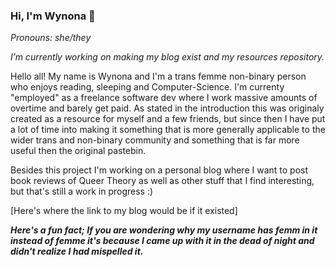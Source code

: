 ### Hi, I'm Wynona 👋

*Pronouns: she/they*

*I’m currently working on making my blog exist and my resources repository.*

Hello all! My name is Wynona and I'm a trans femme non-binary person who enjoys reading, sleeping and Computer-Science. I'm currenty "employed" as a freelance software dev where I work massive amounts of overtime and barely get paid. As stated in the introduction this was originaly created as a resource for myself and a few friends, but since then I have put a lot of time into making it something that is more generally applicable to the wider trans and non-binary community and something that is far more useful then the original pastebin.

Besides this project I'm working on a personal blog where I want to post book reviews of Queer Theory as well as other stuff that I find interesting, but that's still a work in progress :)

[Here's where the link to my blog would be if it existed]

**_Here's a fun fact; If you are wondering why my username has femm in it instead of femme it's because I came up with it in the dead of night and didn't realize I had mispelled it._**

<!--
**femm-andro/femm-andro** is a ✨ _special_ ✨ repository because its `README.md` (this file) appears on your GitHub profile.

Here are some ideas to get you started:

- 🔭 I’m currently working on ...
- 🌱 I’m currently learning ...
- 👯 I’m looking to collaborate on ...
- 🤔 I’m looking for help with ...
- 💬 Ask me about ...
- 📫 How to reach me: ...
- 😄 Pronouns: ...
- ⚡ Fun fact: ...
-->
